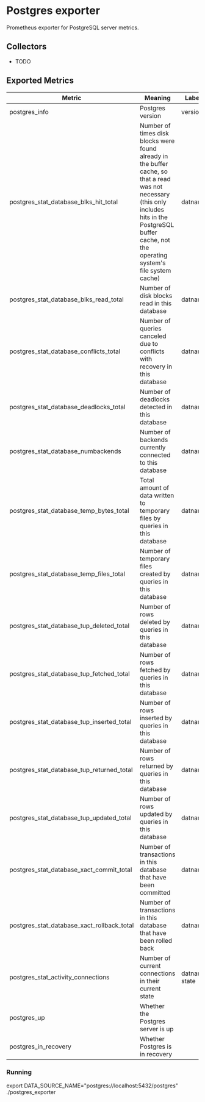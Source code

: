 # Postgres exporter

Prometheus exporter for PostgreSQL server metrics.

## Collectors

- TODO

## Exported Metrics

| Metric | Meaning | Labels |
| ------ | ------- | ------ |
| postgres_info| Postgres version | version |
| postgres_stat_database_blks_hit_total | Number of times disk blocks were found already in the buffer cache, so that a read was not necessary (this only includes hits in the PostgreSQL buffer cache, not the operating system's file system cache) | datname |
| postgres_stat_database_blks_read_total | Number of disk blocks read in this database | datname |
| postgres_stat_database_conflicts_total | Number of queries canceled due to conflicts with recovery in this database | datname |
| postgres_stat_database_deadlocks_total | Number of deadlocks detected in this database | datname |
| postgres_stat_database_numbackends | Number of backends currently connected to this database | datname |
| postgres_stat_database_temp_bytes_total | Total amount of data written to temporary files by queries in this database | datname |
| postgres_stat_database_temp_files_total | Number of temporary files created by queries in this database | datname |
| postgres_stat_database_tup_deleted_total | Number of rows deleted by queries in this database | datname |
| postgres_stat_database_tup_fetched_total | Number of rows fetched by queries in this database | datname |
| postgres_stat_database_tup_inserted_total | Number of rows inserted by queries in this database | datname |
| postgres_stat_database_tup_returned_total | Number of rows returned by queries in this database | datname |
| postgres_stat_database_tup_updated_total | Number of rows updated by queries in this database | datname |
| postgres_stat_database_xact_commit_total | Number of transactions in this database that have been committed | datname |
| postgres_stat_database_xact_rollback_total | Number of transactions in this database that have been rolled back | datname |
| postgres_stat_activity_connections | Number of current connections in their current state | datname, state |
| postgres_up | Whether the Postgres server is up | |
| postgres_in_recovery | Whether Postgres is in recovery | |

### Running

export DATA_SOURCE_NAME="postgres://localhost:5432/postgres"
./postgres_exporter
